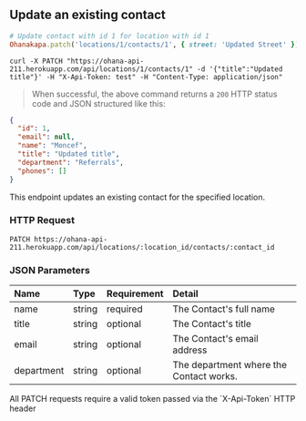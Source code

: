 ## Update an existing contact

```ruby
# Update contact with id 1 for location with id 1
Ohanakapa.patch('locations/1/contacts/1', { street: 'Updated Street' })
```

```shell
curl -X PATCH "https://ohana-api-211.herokuapp.com/api/locations/1/contacts/1" -d '{"title":"Updated title"}' -H "X-Api-Token: test" -H "Content-Type: application/json"
```

> When successful, the above command returns a `200` HTTP status code and JSON
> structured like this:

```json
{
  "id": 1,
  "email": null,
  "name": "Moncef",
  "title": "Updated title",
  "department": "Referrals",
  "phones": []
}
```

This endpoint updates an existing contact for the specified location.

### HTTP Request

`PATCH https://ohana-api-211.herokuapp.com/api/locations/:location_id/contacts/:contact_id`

### JSON Parameters

| Name | Type | Requirement | Detail |
|:-----|:-----|:---------|:-------|
| name | string | required | The Contact's full name |
| title | string | optional | The Contact's title |
| email | string | optional | The Contact's email address |
| department | string | optional | The department where the Contact works. |

<aside class="warning">All PATCH requests require a valid token passed via the
`X-Api-Token` HTTP header</aside>
